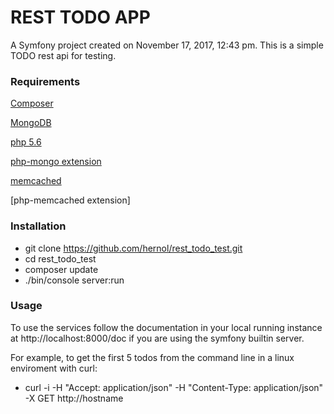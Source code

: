 REST TODO APP
===

A Symfony project created on November 17, 2017, 12:43 pm.
This is a simple TODO rest api for testing.

### Requirements

[Composer](https://getcomposer.org)

[MongoDB](https://www.mongodb.com/)

[php 5.6](https://www.php.net/)

[php-mongo extension](https://secure.php.net/manual/es/mongo.installation.php)

[memcached](http://memcached.org/)

[php-memcached extension]

### Installation

* git clone https://github.com/hernol/rest_todo_test.git
* cd rest_todo_test
* composer update
* ./bin/console server:run

### Usage

To use the services follow the documentation in your local running instance at http://localhost:8000/doc if you are using the symfony builtin server.

For example, to get the first 5 todos from the command line in a linux enviroment with curl:

* curl -i -H "Accept: application/json" -H "Content-Type: application/json" -X GET http://hostname